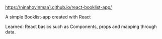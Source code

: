 https://ninahovinmaa1.github.io/react-booklist-app/

A simple Booklist-app created with React

Learned: React basics such as Components, props and mapping through data. 
